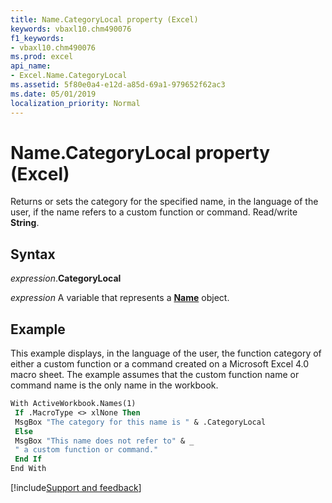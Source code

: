 ```yaml
---
title: Name.CategoryLocal property (Excel)
keywords: vbaxl10.chm490076
f1_keywords:
- vbaxl10.chm490076
ms.prod: excel
api_name:
- Excel.Name.CategoryLocal
ms.assetid: 5f80e0a4-e12d-a85d-69a1-979652f62ac3
ms.date: 05/01/2019
localization_priority: Normal
---
```



# Name.CategoryLocal property (Excel)

Returns or sets the category for the specified name, in the language of the user, if the name refers to a custom function or command. Read/write **String**.


## Syntax

_expression_.**CategoryLocal**

_expression_ A variable that represents a **[Name](Excel.Name.md)** object.


## Example

This example displays, in the language of the user, the function category of either a custom function or a command created on a Microsoft Excel 4.0 macro sheet. The example assumes that the custom function name or command name is the only name in the workbook.

```vb
With ActiveWorkbook.Names(1) 
 If .MacroType <> xlNone Then 
 MsgBox "The category for this name is " & .CategoryLocal 
 Else 
 MsgBox "This name does not refer to" & _ 
 " a custom function or command." 
 End If 
End With
```




[!include[Support and feedback](~/includes/feedback-boilerplate.md)]
